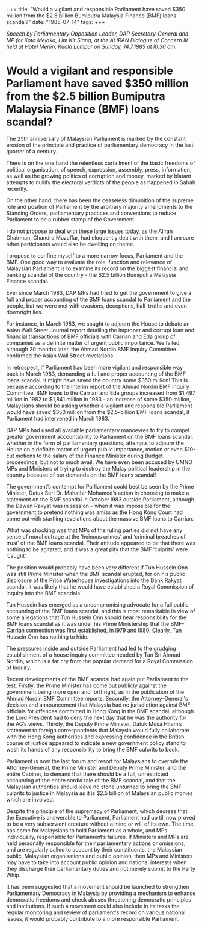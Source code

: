 +++ 
title: "Would a vigilant and responsible Parliament have saved $350 million from the $2.5 billion Bumiputra Malaysia Finance (BMF) loans scandal?"
date: "1985-07-14"
tags:
+++

_Speech by Parliamentary Opposition Leader, DAP Secretary-General and MP for Kota Melaka, Lim Kit Siang, at the ALIRAN Dialogue
of Concern III held at Hotel Merlin, Kuala Lumpur on Sunday, 14.7.1985 at l0.30 am._

# Would a vigilant and responsible Parliament have saved $350 million from the $2.5 billion Bumiputra Malaysia Finance (BMF) loans scandal?

The 25th anniversary of Malaysian Parliament is marked by the constant erosion of the principle and practice of parliamentary democracy in the last quarter of a century. </u>

There is on the one hand the relentless curtailment of the basic freedoms of political 
organisation, of speech, expression, assembly, press, information, as well as the growing 
politics of corruption and money, marked by blatant attempts to nullify the electoral 
verdicts of the people as happened in Sabah recently.

On the other hand, there has been the ceaseless dimunition of the supreme role and 
position of Parliament by the arbitrary majority amendments to the Standing Orders, 
parliamentary practices and conventions to reduce Parliament to be a rubber stamp 
of the Government.

I do not propose to deal with these large issues today, as the Aliran Chairman, 
Chandra Muzaffar, had eloquently dealt with them, and I am sure other participants 
would also be dwelling on theme.

I propose to confine myself to a more narrow focus, Parliament and the BMF. One good 
way to evaluate the role, function and relevance of Malaysian Parliament is to examine 
its record on the biggest financial and banking scandal of the country - the $2.5 billion 
Bumiputra Malaysia Finance scandal.

Ever since March 1983, DAP MPs had tried to get the government to give a full and 
proper accounting of the BMF loans scandal to Parliament and the people, but we were 
met with evasions, deceptions, half-truths and even downright lies.

For instance, in March 1983, we sought to adjourn the House to debate an 
Asian Wall Street Journal report detailing the improper and corrupt loan and financial 
transactions of BMF officials with Carrian and Eda group of companies as a definite 
matter of urgent public importance. We failed, although 20 months later, the Ahmad Nordin 
BMF Inquiry Committee confirmed the Asian Wall Street revelations. 

In retrospect, if Parliament had been more vigilant and responsible way back in March 1983, 
demanding a full and proper accounting of the BMF loans scandal, it might have saved the 
country some $350 million! This is because according to the interim report of the Ahmad Nordin 
BMF Inquiry Committee, BMF loans to the Carrian and Eda groups increased from $1,497 million
in 1982 to $1,841 million in 1983 - an increase of some $350 million, Malaysians
should be asking whether a vigilant and responsible Parliament would have saved $350 million 
from the $2.5-billion BMF loans scandal, if Parliament had intervened in March 1983.

DAP MPs had used all available parliamentary manoevres to try to compel greater government accountability to Parliament on the BMF loans scandal, whether in the form of parliamentary questions, attempts to adjourn the House on a definite matter of urgent public importance, motion or even $10-cut motions to the salary of the Finance Minister during Budget proceedings, but not to much avail. 
We have even been accused by UMNO MPs and Ministers of trying to destroy the Malay political leadership in the country because of our demands on the BMF loans scandal! 

The government’s contempt for Parliament could best be seen by the Prime Minister, 
Datuk Seri Dr. Mahathir Mohamed’s action in choosing to make a statement on the 
BMF scandal in October l983 outside Parliament, although the Dewan Rakyat was in session – 
when it was impossible for the government to pretend nothing was amiss as the Hong Kong Court 
had come out with startling revelations about the massive BMF loans to Carrian.

What was shocking was that MPs of the ruling parties did not have any
sense of moral outrage at the ‘heinous crimes’ and ‘criminal breaches of trust’
of the BMF loans scandal. Their attitude appeared to be that there was nothing
to be agitated, and it was a great pity that the BMF ‘culprits’ were ‘caught’.

The position would probably have been very different if Tun Hussein Onn was still 
Prime Minister when the BMF scandal erupted, for on his public disclosure of the 
Price Waterhouse investigations into the Bank Rakyat scandal, it was likely that he would have established a Royal Commission of Inquiry into the BMF scandals.

Tun Hussein has emerged as a uncompromising advocate for a full public accounting of the 
BMF loans scandal, and this is most remarkable in view of some allegations that Tun Hussein Onn 
should bear responsibility for the BMF loans scandal as it was under his Prime Ministership that the BMF-Carrian connection was first established, in l979 and l980. Clearly, Tun Hussein Onn 
has nothing to hide.

The pressures inside and outside Parliament had led to the grudging establishment of 
a house inquiry committee headed by Tan Sri Ahmad Nordin, which is a far cry from the 
popular demand for a Royal Commission of Inquiry.

Recent developments of the BMF scandal had again put Parliament to the test. Firstly, 
the Prime Minister has come out publicly against the government being more open and 
forthright, as in the publication of the Ahmad Nordin BMF Committee reports. Secondly, 
the Attorney-General's decision and announcement that Malaysia had no jurisdiction against BMF officials for offences committed in Hong Kong in the BMF scandal, although the Lord President
had to deny the next day that he was the authority for the AG’s views. Thirdly,
the Deputy Prime Minister, Datuk Musa Hitam’s statement to foreign correspondents that Malaysia would fully collaborate with the Hong Kong authorities and expressing confidence in the British 
course of justice appeared to indicate a new government policy stand to wash its hands of any responsibility to bring the BMF culprits to book.

Parliament is now the last forum and resort for Malaysians to overrule the Attorney-General, 
the Prime Minister and Deputy Prime Minister, and the entire Cabinet, to demand that there should be a full, unrestricted accounting of the entire sordid tale of the BMF scandal, and that the Malaysian
authorities should leave no stone unturned to bring the BMF culprits to justice in Malaysia as it is 
$2.5 billion of Malaysian public monies which are involved.

Despite the principle of the supremacy of Parliament, which decrees that the Executive is answerable to Parliament, Parliament had up till now proved to be a very subservient creature without a mind or will
of its own. 
The time has come for Malaysians to hold Parliament as a whole, and MPs individually, 
responsible for Parliament’s failures. If Ministers and MPs are held personally responsible for their parliamentary actions or omissions, and are regularly called to account by their constituents, 
the Malaysian public, Malaysian organisations and public opinion, then MPs and Ministers may have 
to take into account public opinion and national interests when they discharge their parliamentary duties and not merely submit to the Party Whip.

It has been suggested that a movement should be launched to strengthen Parliamentary Democracy in Malaysia by providing a mechanism to enhance democratic freedoms and check abuses threatening democratic principles and institutions. If such a movement could also include in its tasks the regular monitoring and review of parliament's record on various national issues, it would probably contribute to a more responsible Parliament.
 
